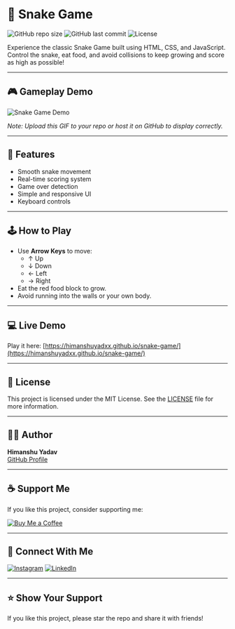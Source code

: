 # 🐍 Snake Game

![GitHub repo size](https://img.shields.io/github/repo-size/HimanshuYadxx/snake-game)
![GitHub last commit](https://img.shields.io/github/last-commit/HimanshuYadxx/snake-game)
![License](https://img.shields.io/github/license/HimanshuYadxx/snake-game)

Experience the classic Snake Game built using HTML, CSS, and JavaScript. Control the snake, eat food, and avoid collisions to keep growing and score as high as possible!

---

## 🎮 Gameplay Demo

![Snake Game Demo](snake_game_demo.gif)

*Note: Upload this GIF to your repo or host it on GitHub to display correctly.*

---

## 🚀 Features

- Smooth snake movement  
- Real-time scoring system  
- Game over detection  
- Simple and responsive UI  
- Keyboard controls  

---

## 🕹️ How to Play

- Use **Arrow Keys** to move:
  - ↑ Up
  - ↓ Down
  - ← Left
  - → Right
- Eat the red food block to grow.
- Avoid running into the walls or your own body.

---

## 💻 Live Demo

Play it here: [https://himanshuyadxx.github.io/snake-game/](https://himanshuyadxx.github.io/snake-game/)

---

## 📜 License

This project is licensed under the MIT License. See the [LICENSE](LICENSE) file for more information.

---

## 👨‍💻 Author

**Himanshu Yadav**  
[GitHub Profile](https://github.com/HimanshuYadxx)

---

## ☕ Support Me

If you like this project, consider supporting me:

[![Buy Me a Coffee](https://img.shields.io/badge/Buy%20Me%20a%20Coffee-orange?logo=buy-me-a-coffee&style=for-the-badge)](https://www.buymeacoffee.com/HimanshuYadxx)

---

## 🔗 Connect With Me

[![Instagram](https://img.shields.io/badge/Instagram-@HimanshuYadxx-E4405F?logo=instagram&logoColor=white&style=for-the-badge)](https://instagram.com/HimanshuYadxx)
[![LinkedIn](https://img.shields.io/badge/LinkedIn-HimanshuYadxx-0077B5?logo=linkedin&logoColor=white&style=for-the-badge)](https://www.linkedin.com/in/HimanshuYadxx)

---

## ⭐️ Show Your Support

If you like this project, please star the repo and share it with friends!
